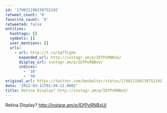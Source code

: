 ```yaml
---
id: '179021190239752192'
retweet_count: '0'
favorite_count: '0'
retweeted: false
entities:
  hashtags: []
  symbols: []
  user_mentions: []
  urls:
    - url: http://t.co/5qfTLgUe
      expanded_url: http://instagr.am/p/IDfPoRNBxU/
      display_url: instagr.am/p/IDfPoRNBxU/
      indices:
        - '16'
        - '36'
original_url: https://twitter.com/benbalter/status/179021190239752192
date: '2012-03-12T01:49:12.000Z'
title: Retina Display? http://instagr.am/p/IDfPoRNBxU/
---
```


Retina Display? http://instagr.am/p/IDfPoRNBxU/